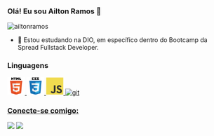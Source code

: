 ### Olá! Eu sou Ailton Ramos 👋

<p align="left"> <img src="https://komarev.com/ghpvc/?username=ailtonramos&label=Profile%20views&color=0e75b6&style=flat" alt="ailtonramos" /> </p>

- 📜 Estou estudando na DIO, em específico dentro do Bootcamp da Spread Fullstack Developer.
<div>
<h3 align="left">Linguagens</h3>
<p align="left">
<a href="https://www.w3schools.com/html/" target="_blank">
<img src="https://raw.githubusercontent.com/devicons/devicon/master/icons/html5/html5-original-wordmark.svg" alt="html5" width="40" height="40"/> </a>
<a href="https://www.w3schools.com/css/" target="_blank">
<img src="https://raw.githubusercontent.com/devicons/devicon/master/icons/css3/css3-original-wordmark.svg" alt="css3" width="40" height="40"/> </a> 
<a href="https://developer.mozilla.org/en-US/docs/Web/JavaScript" target="_blank">
<img src="https://raw.githubusercontent.com/devicons/devicon/master/icons/javascript/javascript-original.svg" alt="javascript" width="40" height="40"/> </a>
<a href="https://git-scm.com/" target="_blank">        
<img src="https://cdn.jsdelivr.net/gh/devicons/devicon/icons/git/git-original.svg" alt="git" width="40" height="40"/> </a> <a href="https://www.w3.org/html/" target="_blank">
</div>

<h3 align="left">Conecte-se comigo:</h3>
<div> 
<a href="https://www.linkedin.com/in/ailtonramos" target="_blank"><img src="https://img.shields.io/badge/-LinkedIn-%230077B5?style=for-the-badge&logo=linkedin&logoColor=white" target="_blank"></a> 
<a href="https://instagram.com/ailtonramoss" target="_blank"><img src="https://img.shields.io/badge/-Instagram-%23E4405F?style=for-the-badge&logo=instagram&logoColor=white" target="_blank"></a>


 
